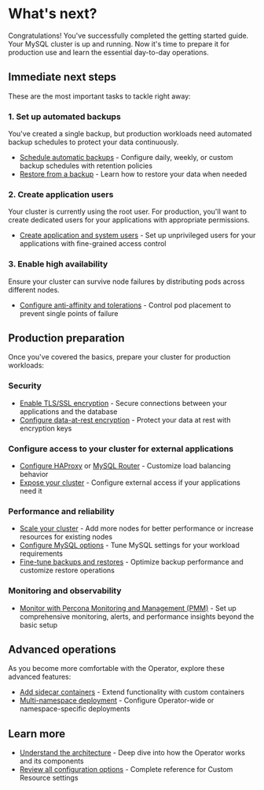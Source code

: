 # What's next?

Congratulations! You've successfully completed the getting started guide. Your MySQL cluster is up and running. Now it's time to prepare it for production use and learn the essential day-to-day operations.

## Immediate next steps

These are the most important tasks to tackle right away:

### 1. Set up automated backups

You've created a single backup, but production workloads need automated backup schedules to protect your data continuously.

- [Schedule automatic backups](backups-scheduled.md) - Configure daily, weekly, or custom backup schedules with retention policies
- [Restore from a backup](backups-restore.md) - Learn how to restore your data when needed

### 2. Create application users

Your cluster is currently using the root user. For production, you'll want to create dedicated users for your applications with appropriate permissions.

- [Create application and system users](users.md) - Set up unprivileged users for your applications with fine-grained access control

### 3. Enable high availability

Ensure your cluster can survive node failures by distributing pods across different nodes.

- [Configure anti-affinity and tolerations](constraints.md) - Control pod placement to prevent single points of failure

## Production preparation

Once you've covered the basics, prepare your cluster for production workloads:

### Security

- [Enable TLS/SSL encryption](TLS.md) - Secure connections between your applications and the database
- [Configure data-at-rest encryption](encryption.md) - Protect your data at rest with encryption keys

### Configure access to your cluster for external applications

- [Configure HAProxy](haproxy-conf.md) or [MySQL Router](router-conf.md) - Customize load balancing behavior
- [Expose your cluster](expose.md) - Configure external access if your applications need it

### Performance and reliability

- [Scale your cluster](scaling.md) - Add more nodes for better performance or increase resources for existing nodes
- [Configure MySQL options](options.md) - Tune MySQL settings for your workload requirements
- [Fine-tune backups and restores](backups-fine-tune.md) - Optimize backup performance and customize restore operations

### Monitoring and observability

- [Monitor with Percona Monitoring and Management (PMM)](monitoring.md) - Set up comprehensive monitoring, alerts, and performance insights beyond the basic setup

## Advanced operations

As you become more comfortable with the Operator, explore these advanced features:

- [Add sidecar containers](sidecar.md) - Extend functionality with custom containers
- [Multi-namespace deployment](cluster-wide.md) - Configure Operator-wide or namespace-specific deployments

## Learn more

- [Understand the architecture](architecture.md) - Deep dive into how the Operator works and its components
- [Review all configuration options](operator.md) - Complete reference for Custom Resource settings

